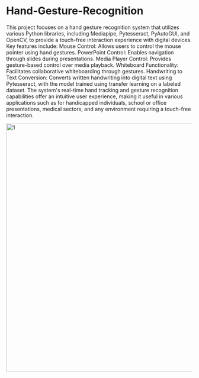 # Hand-Gesture-Recognition
This project focuses on a hand gesture recognition system that utilizes various Python libraries, including Mediapipe, Pytesseract, PyAutoGUI, and OpenCV, to provide a touch-free interaction experience with digital devices. Key features include:
Mouse Control: Allows users to control the mouse pointer using hand gestures.
PowerPoint Control: Enables navigation through slides during presentations.
Media Player Control: Provides gesture-based control over media playback.
Whiteboard Functionality: Facilitates collaborative whiteboarding through gestures.
Handwriting to Text Conversion: Converts written handwriting into digital text using Pytesseract, with the model trained using transfer learning on a labeled dataset.
The system's real-time hand tracking and gesture recognition capabilities offer an intuitive user experience, making it useful in various applications such as for handicapped individuals, school or office presentations, medical sectors, and any environment requiring a touch-free interaction.

<img width="671" alt="1" src="https://github.com/user-attachments/assets/d6c5cd12-567a-4243-9ced-d7e05ba1254c">
